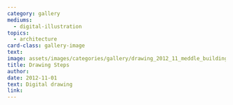 ```yaml
---
category: gallery
mediums:
  - digital-illustration
topics:
  - architecture
card-class: gallery-image
text:
image: assets/images/categories/gallery/drawing_2012_11_meddle_building_drawing_steps.jpg
title: Drawing Steps
author:
date: 2012-11-01
text: Digital drawing
link:
---
```


